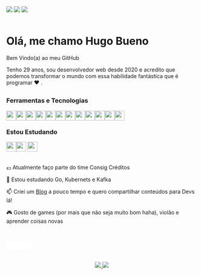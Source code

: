 <div>
<a href="https://www.instagram.com/hugogarbone/" target="_blank"><img src="https://img.shields.io/badge/-Instagram-%23E4265F?style=for-the-badge&logo=instagram&logoColor=white" target="_blank"></a>
<a href = "mailto:hugo.bueno.garbone@gmail.com"><img src="https://img.shields.io/badge/Gmail-D14836?style=for-the-badge&logo=gmail&logoColor=white" target="_blank"></a>
<a href="https://www.linkedin.com/in/hugo-garbone" target="_blank"><img src="https://img.shields.io/badge/-LinkedIn-%230077B5?style=for-the-badge&logo=linkedin&logoColor=white" target="_blank"></a>   
</div>

<br>

# Olá, me chamo Hugo Bueno
Bem Vindo(a) ao meu GitHub



Tenho 29 anos, sou desenvolvedor web desde 2020 e acredito que podemos transformar o mundo com essa habilidade fantástica que é programar :heart: .
##


### Ferramentas e Tecnologias
<img align="left" src="https://cdn.jsdelivr.net/gh/devicons/devicon/icons/react/react-original-wordmark.svg" width="26" height="26" /><img align="left" src="https://cdn.jsdelivr.net/gh/devicons/devicon/icons/nodejs/nodejs-original.svg" width="26" height="26" />
<img align="left" src="https://cdn.jsdelivr.net/gh/devicons/devicon/icons/typescript/typescript-original.svg" width="26" height="26" />
<img align="left" src="https://cdn.jsdelivr.net/gh/devicons/devicon/icons/electron/electron-original.svg" width="26" height="26" />
<img align="left" src="https://cdn.jsdelivr.net/gh/devicons/devicon/icons/javascript/javascript-original.svg" width="26" height="26" />
<img align="left" src="https://cdn.jsdelivr.net/gh/devicons/devicon/icons/html5/html5-original-wordmark.svg" width="26" height="26" />
<img align="left" src="https://cdn.jsdelivr.net/gh/devicons/devicon/icons/css3/css3-original-wordmark.svg" width="26" height="26" />
<img align="left" src="https://cdn.jsdelivr.net/gh/devicons/devicon/icons/docker/docker-original-wordmark.svg" width="26" height="26" />
<img align="left" src="https://cdn.jsdelivr.net/gh/devicons/devicon/icons/mongodb/mongodb-original-wordmark.svg" width="26" height="26" />
<img align="left" src="https://cdn.jsdelivr.net/gh/devicons/devicon/icons/postgresql/postgresql-original-wordmark.svg" width="26" height="26" />
<img align="left" src="https://cdn.jsdelivr.net/gh/devicons/devicon/icons/figma/figma-original.svg" width="26" height="26" />
<img align="left" src="https://cdn.jsdelivr.net/gh/devicons/devicon/icons/express/express-original.svg" width="26" height="26" />

<br>

##

### Estou Estudando
<img src="https://cdn.jsdelivr.net/gh/devicons/devicon/icons/kubernetes/kubernetes-plain-wordmark.svg" width="26" height="26" /><img src="https://cdn.jsdelivr.net/gh/devicons/devicon/icons/apachekafka/apachekafka-original-wordmark.svg" width="26" height="26" />
<img src="https://cdn.jsdelivr.net/gh/devicons/devicon/icons/go/go-original-wordmark.svg" width="26" height="26" />
##

:pound: Atualmente faço parte do time Consig Créditos

:notebook_with_decorative_cover: Estou estudando Go, Kubernets e Kafka

:mailbox: Criei um <a href="https://hugobuenodev.com/blog" target="_blank" >Blog</a> a pouco tempo e quero compartilhar conteúdos para Devs lá!

:video_game: Gosto de games (por mais que não seja muito bom haha), violão e aprender coisas novas 

<br>

<a href="https://www.instagram.com/hugogarbone/" target="_blank"><img align="left" alt="Instagram" width="22px" src="https://github.com/Aakarsh-B/trying-repos/blob/master/insta.svg" />
<a href="https://www.linkedin.com/in/hugo-garbone/" target="_blank"><img align="left" alt="LinkedIn" width="22px" src="https://github.com/Aakarsh-B/trying-repos/blob/master/linkedin.svg" />
<a href="https://hugobuenodev.com" target="_blank"><img alt="Blog" width="22px" src="https://github.com/Aakarsh-B/trying-repos/blob/master/dev-badge.svg" /></a>
##

  
<p align="center">
<a href="https://github.com/hugobueno">
<img height="180em" src="https://github-readme-stats.vercel.app/api/top-langs/?username=hugobueno&layout=compact&langs_count=7&theme=dracula"/>
<img height="180em" src="https://github-readme-stats.vercel.app/api?username=hugobueno&show_icons=true&theme=dracula&include_all_commits=true&count_private=true"/>
</p>
